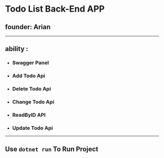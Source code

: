 # Todo List Back-End APP
## founder: Arian

--- 
## ability :

* ### Swagger Panel 
* ### Add Todo Api
* ### Delete Todo Api
* ### Change Todo Api
* ### ReadByID API
* ### Update Todo Api

---

## Use `dotnet run` To Run Project
